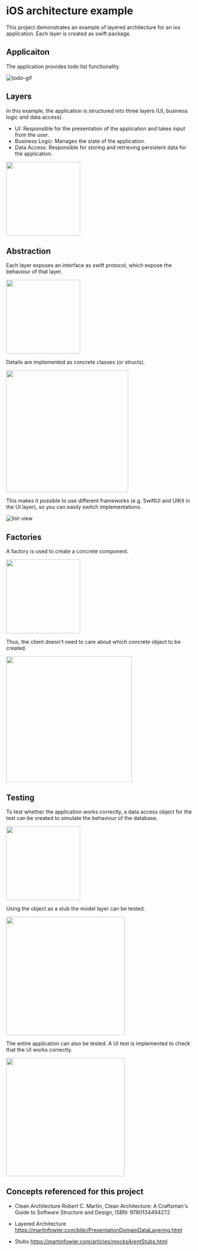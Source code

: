 # iOS architecture example

This project demonstrates an example of layered architecture for an ios application. Each layer is created as swift package.

## Applicaiton

The application provides todo list functionality.

![todo-gif](https://github.com/yyasutakee/ios-todolist-app/assets/11753499/87279491-b740-40dc-9f3b-aed138fdcb5f)


<!-- ![final](https://github.com/yyasutakee/ios-todolist-app/assets/11753499/89c2ce6b-a26b-494b-aa8a-15890067d9e4) -->


<!-- 
# Architecture

This section describes the architecture of the application. -->

## Layers

In this example, the application is structured into three layers (UI, business logic and data access).

* UI: Responsible for the presentation of the application and takes input from the user.
* Business Logic: Manages the state of the application.
* Data Access: Responsible for storing and retrieving persistent data for the application.



<img src="https://github.com/yyasutakee/ios-todolist-app/assets/11753499/c9cffce0-b17f-400e-974f-fee32e6f18d1" width="200" />



## Abstraction

Each layer exposes an interface as swift protocol, which expose the behaviour of that layer.

<img src="https://github.com/yyasutakee/ios-todolist-app/assets/11753499/c6d8cbcd-88ad-406b-9b51-947b24781168" width="200" />

Details are implemented as concrete classes (or structs).

<img src="https://github.com/yyasutakee/ios-todolist-app/assets/11753499/d1120f00-2c24-41bf-ae9e-36b69f0ea0f3" width="330" />

This makes it possible to use different frameworks (e.g. SwiftUI and UIKit in the UI layer), so you can easily switch implementations.

![list-view](https://github.com/yyasutakee/ios-todolist-app/assets/11753499/3a04056a-e786-43a5-9033-3934cfa8f96c)


## Factories

A factory is used to create a concrete component.

<img src="https://github.com/yyasutakee/ios-todolist-app/assets/11753499/5c7ce516-0408-46b9-a7ac-e0da187ac98e" width="200" />

Thus, the client doesn't need to care about
which concrete object to be created. 

<img src="https://github.com/yyasutakee/ios-todolist-app/assets/11753499/0e6ee5d6-20b2-4ce7-86cb-c2f47905c99b" width="340" />


## Testing

To test whether the application works correctly, a data access object for the test can be created to simulate the behaviour of the database.

<img src="https://github.com/yyasutakee/ios-todolist-app/assets/11753499/2a10fd86-f6ff-4399-9d8b-7398e52990ae" width="200" />


Using the object as a stub the model layer can be tested.


<img src="https://github.com/yyasutakee/ios-todolist-app/assets/11753499/360ec74a-e770-4a08-9deb-99a0a574c22c" width="320" />


The entire application can also be tested. A UI test is implemented to check that the UI works correctly.

<img src="https://github.com/yyasutakee/ios-todolist-app/assets/11753499/fa4cebe9-b4b5-432a-8d95-7fc452d1c074" width="320" />




## Concepts referenced for this project

* Clean Architecture
Robert C. Martin, Clean Architecture: A Craftsman's Guide to Software Structure and Design, ISBN: 9780134494272

* Layered Architecture https://martinfowler.com/bliki/PresentationDomainDataLayering.html

* Stubs https://martinfowler.com/articles/mocksArentStubs.html






